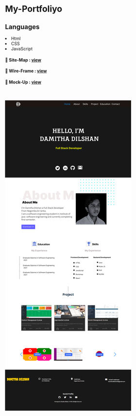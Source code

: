 # My-Portfoliyo


## Languages
<li>Html</li>
<li>CSS</li>
<li>JavaScript</li>

#### 💫 Site-Map   :  <a href="https://www.gloomaps.com/JcedflycPd">view</a>

#### 💫 Wire-Frame :  <a href="https://wireframe.cc/pro/pp/addd66622583196">view</a>

#### 💫 Mock-Up    :  <a href="https://www.figma.com/file/5SzukDaTX6TjEKgpQXiyrK/My-Profile?node-id=0%3A1">view</a>
<br><br>
<img src="assets/web_page.png">

